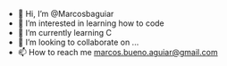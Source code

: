 - 👋 Hi, I’m @Marcosbaguiar
- 👀 I’m interested in learning how to code
- 🌱 I’m currently learning C
- 💞️ I’m looking to collaborate on ...
- 📫 How to reach me marcos.bueno.aguiar@gmail.com

<!---
Marcosbaguiar/Marcosbaguiar is a ✨ special ✨ repository because its `README.md` (this file) appears on your GitHub profile.
You can click the Preview link to take a look at your changes.
--->
